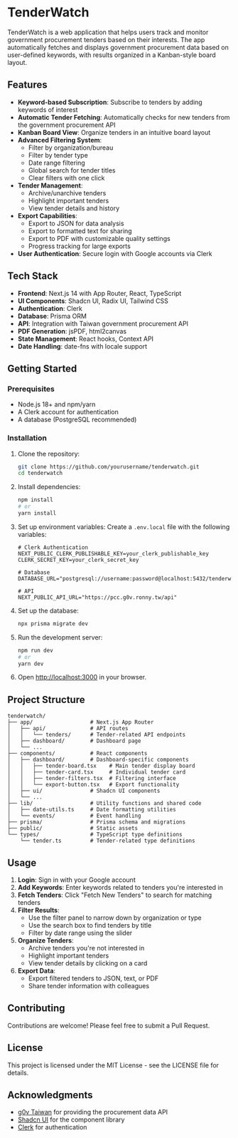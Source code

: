 # TenderWatch

TenderWatch is a web application that helps users track and monitor government procurement tenders based on their interests. The app automatically fetches and displays government procurement data based on user-defined keywords, with results organized in a Kanban-style board layout.

## Features

- **Keyword-based Subscription**: Subscribe to tenders by adding keywords of interest
- **Automatic Tender Fetching**: Automatically checks for new tenders from the government procurement API
- **Kanban Board View**: Organize tenders in an intuitive board layout
- **Advanced Filtering System**:
  - Filter by organization/bureau
  - Filter by tender type
  - Date range filtering
  - Global search for tender titles
  - Clear filters with one click
- **Tender Management**:
  - Archive/unarchive tenders
  - Highlight important tenders
  - View tender details and history
- **Export Capabilities**:
  - Export to JSON for data analysis
  - Export to formatted text for sharing
  - Export to PDF with customizable quality settings
  - Progress tracking for large exports
- **User Authentication**: Secure login with Google accounts via Clerk

## Tech Stack

- **Frontend**: Next.js 14 with App Router, React, TypeScript
- **UI Components**: Shadcn UI, Radix UI, Tailwind CSS
- **Authentication**: Clerk
- **Database**: Prisma ORM
- **API**: Integration with Taiwan government procurement API
- **PDF Generation**: jsPDF, html2canvas
- **State Management**: React hooks, Context API
- **Date Handling**: date-fns with locale support

## Getting Started

### Prerequisites

- Node.js 18+ and npm/yarn
- A Clerk account for authentication
- A database (PostgreSQL recommended)

### Installation

1. Clone the repository:
   ```bash
   git clone https://github.com/yourusername/tenderwatch.git
   cd tenderwatch
   ```

2. Install dependencies:
   ```bash
   npm install
   # or
   yarn install
   ```

3. Set up environment variables:
   Create a `.env.local` file with the following variables:
   ```
   # Clerk Authentication
   NEXT_PUBLIC_CLERK_PUBLISHABLE_KEY=your_clerk_publishable_key
   CLERK_SECRET_KEY=your_clerk_secret_key
   
   # Database
   DATABASE_URL="postgresql://username:password@localhost:5432/tenderwatch"
   
   # API
   NEXT_PUBLIC_API_URL="https://pcc.g0v.ronny.tw/api"
   ```

4. Set up the database:
   ```bash
   npx prisma migrate dev
   ```

5. Run the development server:
   ```bash
   npm run dev
   # or
   yarn dev
   ```

6. Open [http://localhost:3000](http://localhost:3000) in your browser.

## Project Structure 

```
tenderwatch/
├── app/                  # Next.js App Router
│   ├── api/              # API routes
│   │   └── tenders/      # Tender-related API endpoints
│   ├── dashboard/        # Dashboard page
│   └── ...
├── components/           # React components
│   ├── dashboard/        # Dashboard-specific components
│   │   ├── tender-board.tsx    # Main tender display board
│   │   ├── tender-card.tsx     # Individual tender card
│   │   ├── tender-filters.tsx  # Filtering interface
│   │   └── export-button.tsx   # Export functionality
│   ├── ui/               # Shadcn UI components
│   └── ...
├── lib/                  # Utility functions and shared code
│   ├── date-utils.ts     # Date formatting utilities
│   └── events/           # Event handling
├── prisma/               # Prisma schema and migrations
├── public/               # Static assets
└── types/                # TypeScript type definitions
    └── tender.ts         # Tender-related type definitions
```

## Usage

1. **Login**: Sign in with your Google account
2. **Add Keywords**: Enter keywords related to tenders you're interested in
3. **Fetch Tenders**: Click "Fetch New Tenders" to search for matching tenders
4. **Filter Results**: 
   - Use the filter panel to narrow down by organization or type
   - Use the search box to find tenders by title
   - Filter by date range using the slider
5. **Organize Tenders**: 
   - Archive tenders you're not interested in
   - Highlight important tenders
   - View tender details by clicking on a card
6. **Export Data**:
   - Export filtered tenders to JSON, text, or PDF
   - Share tender information with colleagues

## Contributing

Contributions are welcome! Please feel free to submit a Pull Request.

## License

This project is licensed under the MIT License - see the LICENSE file for details.

## Acknowledgments

- [g0v Taiwan](https://g0v.tw/) for providing the procurement data API
- [Shadcn UI](https://ui.shadcn.com/) for the component library
- [Clerk](https://clerk.dev/) for authentication
